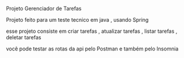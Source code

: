 Projeto  Gerenciador de Tarefas 

Projeto feito para um teste tecnico em java , usando Spring 

esse projeto consiste em criar tarefas , atualizar tarefas , listar tarefas , deletar tarefas 

você pode testar as rotas da api  pelo Postman e também pelo Insomnia 
